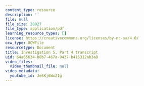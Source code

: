 ```yaml
---
content_type: resource
description: ''
file: null
file_size: 20927
file_type: application/pdf
learning_resource_types: []
license: https://creativecommons.org/licenses/by-nc-sa/4.0/
ocw_type: OCWFile
resourcetype: Document
title: Investigation 5, Part 4 transcript
uid: 64a65634-b8b7-467a-9437-b415312ab3a8
video_files:
  video_thumbnail_file: null
video_metadata:
  youtube_id: JeSKj6WxZIg
---
```

